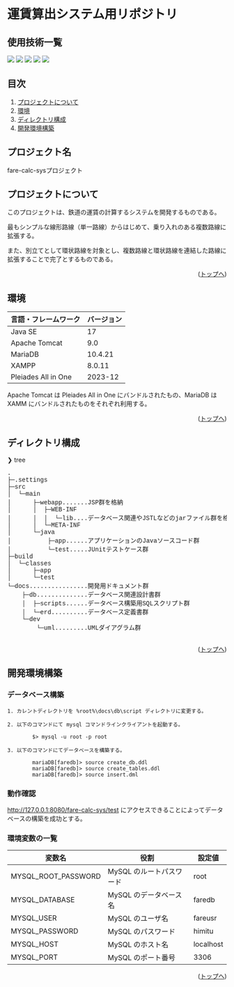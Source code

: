 # <div id="top">運賃算出システム用リポジトリ</div>

## 使用技術一覧

<!-- シールド一覧 -->
<!-- 該当するプロジェクトの中から任意のものを選ぶ-->
<p style="display: inline">
  <!-- バックエンドのフレームワーク一覧 -->
  <img src="https://img.shields.io/badge/-JSP+Servlet-092E20.svg?logo=java&style=for-the-badge">
  <!-- バックエンドの技術一覧 -->
  <img src="https://img.shields.io/badge/-css-007396.svg?logo=css&style=for-the-badge">
  <!-- バックエンドの言語一覧 -->
  <img src="https://img.shields.io/badge/-Java-007396.svg?logo=java&style=for-the-badge">
  <!-- ミドルウェア一覧 -->
  <img src="https://img.shields.io/badge/-Tomcat-269539.svg?logo=tomcat&style=for-the-badge">
  <img src="https://img.shields.io/badge/-MariaDB-4479A1.svg?logo=mariadb&style=for-the-badge&logoColor=white">
</p>

## 目次

1. [プロジェクトについて](#プロジェクトについて)
2. [環境](#環境)
3. [ディレクトリ構成](#ディレクトリ構成)
4. [開発環境構築](#開発環境構築)

<!-- プロジェクト名を記載 -->

## プロジェクト名

fare-calc-sysプロジェクト

<!-- プロジェクトについて -->

## プロジェクトについて

このプロジェクトは、鉄道の運賃の計算するシステムを開発するものである。

最もシンプルな線形路線（単一路線）からはじめて、乗り入れのある複数路線に拡張する。

また、別立てとして環状路線を対象とし、複数路線と環状路線を連結した路線に拡張することで完了とするものである。

<p align="right">(<a href="#top">トップへ</a>)</p>

## 環境

<!-- 言語、フレームワーク、ミドルウェア、インフラの一覧とバージョンを記載 -->

| 言語・フレームワーク  | バージョン |
| ------------------- | --------- |
| Java SE             | 17        |
| Apache Tomcat       | 9.0       |
| MariaDB             | 10.4.21   |
| XAMPP               | 8.0.11    |
| Pleiades All in One | 2023-12   |

Apache Tomcat は Pleiades All in One にバンドルされたもの、MariaDB は XAMM にバンドルされたものをそれぞれ利用する。

<p align="right">(<a href="#top">トップへ</a>)</p>

## ディレクトリ構成

<!-- Treeコマンドを使ってディレクトリ構成を記載 -->

❯ tree
<pre style="font-family: 'courier new';">
.
├─.settings
├─src
│  └─main
│      ├─webapp.......JSP群を格納
│      │  ├─WEB-INF
│      │  │  └─lib....データベース関連やJSTLなどのjarファイル群を格納
│      │  └─META-INF
│      └─java
│          ├─app......アプリケーションのJavaソースコード群
│          └─test.....JUnitテストケース群
├─build
│  └─classes
│      ├─app
│      └─test
└─docs................開発用ドキュメント群
    ├─db..............データベース関連設計書群
    │  ├─scripts......データベース構築用SQLスクリプト群
    │  └─erd..........データベース定義書群
    └─dev
        └─uml.........UMLダイアグラム群

</pre>
<p align="right">(<a href="#top">トップへ</a>)</p>

## 開発環境構築

### データベース構築
	1. カレントディレクトリを %root%\docs\db\script ディレクトリに変更する。

	2. 以下のコマンドにて mysql コマンドラインクライアントを起動する。

			$> mysql -u root -p root

	3. 以下のコマンドにてデータベースを構築する。

			mariaDB[faredb]> source create_db.ddl
			mariaDB[faredb]> source create_tables.ddl
			mariaDB[faredb]> source insert.dml

<!-- コンテナの作成方法、パッケージのインストール方法など、開発環境構築に必要な情報を記載 -->

### 動作確認

http://127.0.0.1:8080/fare-calc-sys/test にアクセスできることによってデータベースの構築を成功とする。

### 環境変数の一覧

| 変数名                 | 役割                    | 設定値  | 
| ---------------------- | -----------------------| -------------|
| MYSQL_ROOT_PASSWORD    | MySQL のルートパスワード | root        |
| MYSQL_DATABASE         | MySQL のデータベース名   | faredb      |
| MYSQL_USER             | MySQL のユーザ名        | fareusr      |
| MYSQL_PASSWORD         | MySQL のパスワード      | himitu       |
| MYSQL_HOST             | MySQL のホスト名        | localhost    |
| MYSQL_PORT             | MySQL のポート番号      | 3306         |

<p align="right">(<a href="#top">トップへ</a>)</p>
